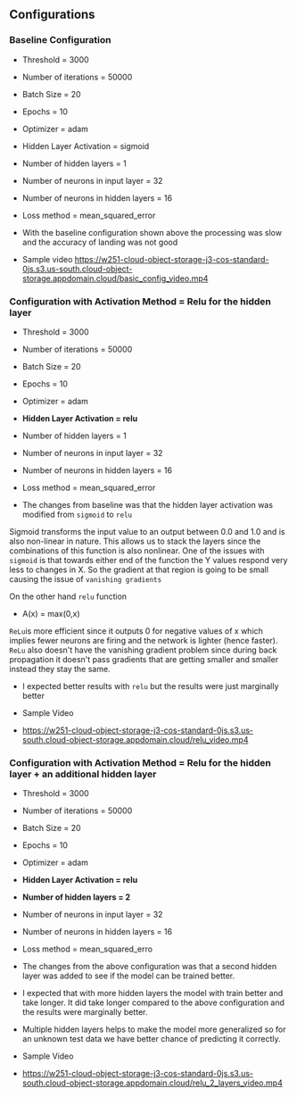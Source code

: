 ## Configurations

### Baseline Configuration
* Threshold = 3000
* Number of iterations = 50000
* Batch Size = 20
* Epochs = 10 
* Optimizer = adam
* Hidden Layer Activation = sigmoid
* Number of hidden layers = 1
* Number of neurons in input layer = 32
* Number of neurons in hidden layers = 16
* Loss method = mean_squared_error

* With the baseline configuration shown above the processing was slow and the accuracy of landing was not good
* Sample video
https://w251-cloud-object-storage-j3-cos-standard-0js.s3.us-south.cloud-object-storage.appdomain.cloud/basic_config_video.mp4

### Configuration with Activation Method = Relu for the hidden layer
* Threshold = 3000
* Number of iterations = 50000
* Batch Size = 20
* Epochs = 10 
* Optimizer = adam
* **Hidden Layer Activation = relu**
* Number of hidden layers = 1
* Number of neurons in input layer = 32
* Number of neurons in hidden layers = 16
* Loss method = mean_squared_error

* The changes from baseline was that the hidden layer activation was modified from `sigmoid` to `relu`

Sigmoid transforms the input value to an output between 0.0 and 1.0 and is also non-linear in nature. This allows us to stack the layers since the combinations of this function is also nonlinear. One of the issues with `sigmoid` is that towards either end of the function the Y values respond very less to changes in X. So the gradient at that region is going to be small causing the issue of `vanishing gradients`

On the other hand `relu` function 
  * A(x) = max(0,x)
  
`ReLu`is more efficient since it outputs 0 for negative values of x which implies fewer neurons are firing and the network is lighter (hence faster). `ReLu` also doesn't have the vanishing gradient problem since during back propagation it doesn't pass gradients that are getting smaller and smaller instead they stay the same.

* I expected better results with `relu` but the results were just marginally better

* Sample Video
* https://w251-cloud-object-storage-j3-cos-standard-0js.s3.us-south.cloud-object-storage.appdomain.cloud/relu_video.mp4

### Configuration with Activation Method = Relu for the hidden layer + an additional hidden layer 
* Threshold = 3000
* Number of iterations = 50000
* Batch Size = 20
* Epochs = 10 
* Optimizer = adam
* **Hidden Layer Activation = relu**
* **Number of hidden layers = 2**
* Number of neurons in input layer = 32
* Number of neurons in hidden layers = 16
* Loss method = mean_squared_erro

* The changes from the above configuration was that a second hidden layer was added to see if the model can be trained better.

* I expected that with more hidden layers the model with train better and take longer. It did take longer compared to the above configuration and the results were marginally better.
* Multiple hidden layers helps to make the model more generalized so for an unknown test data we have better chance of predicting it correctly.

* Sample Video
* https://w251-cloud-object-storage-j3-cos-standard-0js.s3.us-south.cloud-object-storage.appdomain.cloud/relu_2_layers_video.mp4
